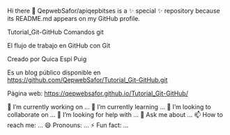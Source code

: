 Hi there 👋
QepwebSafor/apiqepbitses is a ✨ special ✨ repository because its README.md appears on my GitHub profile.

Tutorial_Git-GitHub
Comandos git

El flujo de trabajo en GitHub con Git

Creado por Quica Espi Puig

Es un blog público disponible en https://github.com/QepwebSafor/Tutorial_Git-GitHub.git

Página web: https://qepwebsafor.github.io/Tutorial_Git-GitHub/

🔭 I’m currently working on ...
🌱 I’m currently learning ...
👯 I’m looking to collaborate on ...
🤔 I’m looking for help with ...
💬 Ask me about ...
📫 How to reach me: ...
😄 Pronouns: ...
⚡ Fun fact: ...
